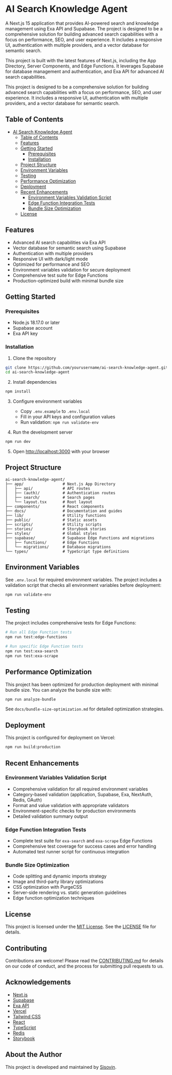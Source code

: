# AI Search Knowledge Agent

A Next.js 15 application that provides AI-powered search and knowledge management using Exa API and Supabase. The project is designed to be a comprehensive solution for building advanced search capabilities with a focus on performance, SEO, and user experience. It includes a responsive UI, authentication with multiple providers, and a vector database for semantic search.

This project is built with the latest features of Next.js, including the App Directory, Server Components, and Edge Functions. It leverages Supabase for database management and authentication, and Exa API for advanced AI search capabilities.

This project is designed to be a comprehensive solution for building advanced search capabilities with a focus on performance, SEO, and user experience. It includes a responsive UI, authentication with multiple providers, and a vector database for semantic search.

## Table of Contents
- [AI Search Knowledge Agent](#ai-search-knowledge-agent)
  - [Table of Contents](#table-of-contents)
  - [Features](#features)
  - [Getting Started](#getting-started)
    - [Prerequisites](#prerequisites)
    - [Installation](#installation)
  - [Project Structure](#project-structure)
  - [Environment Variables](#environment-variables)
  - [Testing](#testing)
  - [Performance Optimization](#performance-optimization)
  - [Deployment](#deployment)
  - [Recent Enhancements](#recent-enhancements)
    - [Environment Variables Validation Script](#environment-variables-validation-script)
    - [Edge Function Integration Tests](#edge-function-integration-tests)
    - [Bundle Size Optimization](#bundle-size-optimization)
  - [License](#license)

## Features

- Advanced AI search capabilities via Exa API
- Vector database for semantic search using Supabase
- Authentication with multiple providers
- Responsive UI with dark/light mode
- Optimized for performance and SEO
- Environment variables validation for secure deployment
- Comprehensive test suite for Edge Functions
- Production-optimized build with minimal bundle size

## Getting Started

### Prerequisites

- Node.js 18.17.0 or later
- Supabase account
- Exa API key

### Installation

1. Clone the repository

```bash
git clone https://github.com/yourusername/ai-search-knowledge-agent.git
cd ai-search-knowledge-agent
```

2. Install dependencies

```bash
npm install
```

3. Configure environment variables

   - Copy `.env.example` to `.env.local`
   - Fill in your API keys and configuration values
   - Run validation: `npm run validate-env`

4. Run the development server

```bash
npm run dev
```

5. Open [http://localhost:3000](http://localhost:3000) with your browser

## Project Structure

```
ai-search-knowledge-agent/
├── app/                 # Next.js App Directory
│   ├── api/             # API routes
│   ├── (auth)/          # Authentication routes
│   ├── search/          # Search pages
│   └── layout.tsx       # Root layout
├── components/          # React components
├── docs/                # Documentation and guides
├── lib/                 # Utility functions
├── public/              # Static assets
├── scripts/             # Utility scripts
├── stories/             # Storybook stories
├── styles/              # Global styles
├── supabase/            # Supabase Edge Functions and migrations
│   ├── functions/       # Edge Functions
│   └── migrations/      # Database migrations
└── types/               # TypeScript type definitions
```

## Environment Variables

See `.env.local` for required environment variables. The project includes a validation script that checks all environment variables before deployment:

```bash
npm run validate-env
```

## Testing

The project includes comprehensive tests for Edge Functions:

```bash
# Run all Edge Function tests
npm run test:edge-functions

# Run specific Edge Function tests
npm run test:exa-search
npm run test:exa-scrape
```

## Performance Optimization

This project has been optimized for production deployment with minimal bundle size. You can analyze the bundle size with:

```bash
npm run analyze-bundle
```

See `docs/bundle-size-optimization.md` for detailed optimization strategies.

## Deployment

This project is configured for deployment on Vercel:

```bash
npm run build:production
```

## Recent Enhancements

### Environment Variables Validation Script

- Comprehensive validation for all required environment variables
- Category-based validation (application, Supabase, Exa, NextAuth, Redis, OAuth)
- Format and value validation with appropriate validators
- Environment-specific checks for production environments
- Detailed validation summary output

### Edge Function Integration Tests

- Complete test suite for `exa-search` and `exa-scrape` Edge Functions
- Comprehensive test coverage for success cases and error handling
- Automated test runner script for continuous integration

### Bundle Size Optimization

- Code splitting and dynamic imports strategy
- Image and third-party library optimizations
- CSS optimization with PurgeCSS
- Server-side rendering vs. static generation guidelines
- Edge function optimization techniques

## License

This project is licensed under the [MIT License](LICENSE). See the [LICENSE](LICENSE) file for details.

## Contributing

Contributions are welcome! Please read the [CONTRIBUTING.md](CONTRIBUTING.md) for details on our code of conduct, and the process for submitting pull requests to us.

## Acknowledgements
- [Next.js](https://nextjs.org/)
- [Supabase](https://supabase.io/)
- [Exa API](https://exa.com/)
- [Vercel](https://vercel.com/)
- [Tailwind CSS](https://tailwindcss.com/)
- [React](https://reactjs.org/)
- [TypeScript](https://www.typescriptlang.org/)
- [Redis](https://redis.io/)
- [Storybook](https://storybook.js.org/)

## About the Author

This project is developed and maintained by [Sisovin](https://github.com/Sisovin).